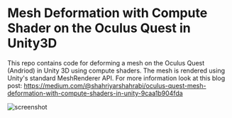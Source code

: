 Mesh Deformation with Compute Shader on the Oculus Quest in Unity3D
=================

This repo contains code for deforming a mesh on the Oculus Quest (Andriod) in Unity 3D using compute shaders. The mesh is rendered using Unity's standard MeshRenderer API. For more information look at this blog post: https://medium.com/@shahriyarshahrabi/oculus-quest-mesh-deformation-with-compute-shaders-in-unity-9caa1b904fda


![screenshot](https://i.imgur.com/KVUaz8O.gif)

